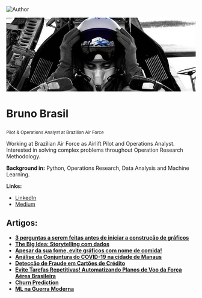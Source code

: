 ![Author](https://img.shields.io/badge/author-Bruno_Brasil-red.svg)

<p align="center">
  <img width="800" src="banner.png" >
</p>

# Bruno Brasil
<sub>Pilot & Operations Analyst at Brazilian Air Force</sub>


Working at Brazilian Air Force as Airlift Pilot and Operations Analyst. 
Interested in solving complex problems throughout Operation Research Methodology.

**Background in:** Python, Operations Research, Data Analysis and Machine Learning.

**Links:**
* [LinkedIn](https://www.linkedin.com/in/bruno-brasil-8a34101b6/)
* [Medium](https://medium.com/@brunobf09)

## Artigos:
* **[3 perguntas a serem feitas antes de iniciar a construção de gráficos](https://brunobf09.medium.com/3-perguntas-iniciais-a-serem-feitas-antes-de-iniciar-a-constru%C3%A7%C3%A3o-de-gr%C3%A1ficos-c3f962c019eb)**
* **[The Big Idea: Storytelling com dados](https://brunobf09.medium.com/the-big-idea-storytelling-com-dados-e5f7942c4517)**
* **[Apesar da sua fome, evite gráficos com nome de comida!](https://github.com/brunobf09/Storytelling-with-data/blob/main/%5BARTIGO%5D_Visualiza%C3%A7%C3%B5es_a_serem_evitadas.ipynb)**
* **[Análise da Conjuntura do COVID-19 na cidade de Manaus](https://github.com/brunobf09/COVID-19-Manaus/blob/main/%5BARTIGO%5D_COVID_Manaus.ipynb)**
* **[Detecção de Fraude em Cartões de Crédito](https://github.com/brunobf09/Fraude_em_Cartoes_de_Credito/blob/main/%5BPROJETO%5D_Detec%C3%A7%C3%A3o_de_Fraude_em_Cart%C3%B5es_de_Cr%C3%A9dito.ipynb)**
* **[Evite Tarefas Repetitivas! Automatizando Planos de Voo da Força Aérea Brasileira](https://github.com/brunobf09/Planos-de-Voo-Automatizados/blob/main/%5BPROJETO%5D_Plano_de_Voo_Automatizado.ipynb)**
* **[Churn Prediction](https://github.com/brunobf09/Churn-Prediction-para-uma-empresa-de-Telecomunica-es/blob/118d24cc36a09faa1cef36fecc8fe9ff632c32e6/%5BPROJETO%5D_Churn_Prediction_para_uma_empresa_de_Telecomunica%C3%A7%C3%B5es.ipynb)**
* **[ML na Guerra Moderna](https://github.com/brunobf09/Machine-Learning-na-Guerra-Moderna/blob/main/%5BARTIGO%5D_ML_na_Guerra_Moderna.ipynb)**
